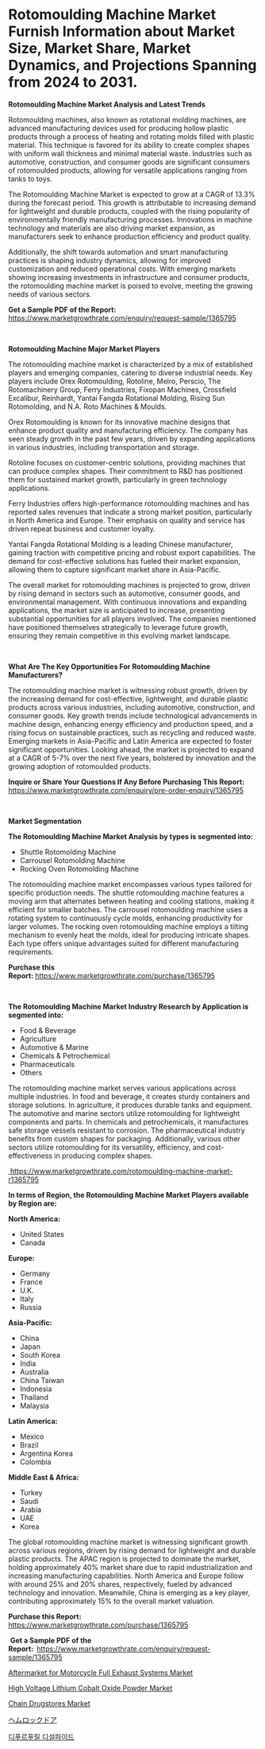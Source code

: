 <p><h1>Rotomoulding Machine Market Furnish Information about Market Size, Market Share, Market Dynamics, and Projections Spanning from 2024 to 2031.</h1></p><p><strong>Rotomoulding Machine Market Analysis and Latest Trends</strong></p>
<p><p>Rotomoulding machines, also known as rotational molding machines, are advanced manufacturing devices used for producing hollow plastic products through a process of heating and rotating molds filled with plastic material. This technique is favored for its ability to create complex shapes with uniform wall thickness and minimal material waste. Industries such as automotive, construction, and consumer goods are significant consumers of rotomoulded products, allowing for versatile applications ranging from tanks to toys.</p><p>The Rotomoulding Machine Market is expected to grow at a CAGR of 13.3% during the forecast period. This growth is attributable to increasing demand for lightweight and durable products, coupled with the rising popularity of environmentally friendly manufacturing processes. Innovations in machine technology and materials are also driving market expansion, as manufacturers seek to enhance production efficiency and product quality. </p><p>Additionally, the shift towards automation and smart manufacturing practices is shaping industry dynamics, allowing for improved customization and reduced operational costs. With emerging markets showing increasing investments in infrastructure and consumer products, the rotomoulding machine market is poised to evolve, meeting the growing needs of various sectors.</p></p>
<p><strong>Get a Sample PDF of the Report:&nbsp;</strong> <a href="https://www.marketgrowthrate.com/enquiry/request-sample/1365795">https://www.marketgrowthrate.com/enquiry/request-sample/1365795</a></p>
<p>&nbsp;</p>
<p><strong>Rotomoulding Machine Major Market Players</strong></p>
<p><p>The rotomoulding machine market is characterized by a mix of established players and emerging companies, catering to diverse industrial needs. Key players include Orex Rotomoulding, Rotoline, Melro, Perscio, The Rotomachinery Group, Ferry Industries, Fixopan Machines, Crossfield Excalibur, Reinhardt, Yantai Fangda Rotational Molding, Rising Sun Rotomolding, and N.A. Roto Machines & Moulds.</p><p>Orex Rotomoulding is known for its innovative machine designs that enhance product quality and manufacturing efficiency. The company has seen steady growth in the past few years, driven by expanding applications in various industries, including transportation and storage.</p><p>Rotoline focuses on customer-centric solutions, providing machines that can produce complex shapes. Their commitment to R&D has positioned them for sustained market growth, particularly in green technology applications.</p><p>Ferry Industries offers high-performance rotomoulding machines and has reported sales revenues that indicate a strong market position, particularly in North America and Europe. Their emphasis on quality and service has driven repeat business and customer loyalty.</p><p>Yantai Fangda Rotational Molding is a leading Chinese manufacturer, gaining traction with competitive pricing and robust export capabilities. The demand for cost-effective solutions has fueled their market expansion, allowing them to capture significant market share in Asia-Pacific.</p><p>The overall market for rotomoulding machines is projected to grow, driven by rising demand in sectors such as automotive, consumer goods, and environmental management. With continuous innovations and expanding applications, the market size is anticipated to increase, presenting substantial opportunities for all players involved. The companies mentioned have positioned themselves strategically to leverage future growth, ensuring they remain competitive in this evolving market landscape.</p></p>
<p>&nbsp;</p>
<p><strong>What Are The Key Opportunities For Rotomoulding Machine Manufacturers?</strong></p>
<p><p>The rotomoulding machine market is witnessing robust growth, driven by the increasing demand for cost-effective, lightweight, and durable plastic products across various industries, including automotive, construction, and consumer goods. Key growth trends include technological advancements in machine design, enhancing energy efficiency and production speed, and a rising focus on sustainable practices, such as recycling and reduced waste. Emerging markets in Asia-Pacific and Latin America are expected to foster significant opportunities. Looking ahead, the market is projected to expand at a CAGR of 5-7% over the next five years, bolstered by innovation and the growing adoption of rotomoulded products.</p></p>
<p><strong>Inquire or Share Your Questions If Any Before Purchasing This Report:</strong> <a href="https://www.marketgrowthrate.com/enquiry/pre-order-enquiry/1365795">https://www.marketgrowthrate.com/enquiry/pre-order-enquiry/1365795</a></p>
<p>&nbsp;</p>
<p><strong>Market Segmentation</strong></p>
<p><strong>The Rotomoulding Machine Market Analysis by types is segmented into:</strong></p>
<p><ul><li>Shuttle Rotomolding Machine</li><li>Carrousel Rotomolding Machine</li><li>Rocking Oven Rotomolding Machine</li></ul></p>
<p><p>The rotomoulding machine market encompasses various types tailored for specific production needs. The shuttle rotomoulding machine features a moving arm that alternates between heating and cooling stations, making it efficient for smaller batches. The carrousel rotomoulding machine uses a rotating system to continuously cycle molds, enhancing productivity for larger volumes. The rocking oven rotomoulding machine employs a tilting mechanism to evenly heat the molds, ideal for producing intricate shapes. Each type offers unique advantages suited for different manufacturing requirements.</p></p>
<p><strong>Purchase this Report:&nbsp;</strong><a href="https://www.marketgrowthrate.com/purchase/1365795">https://www.marketgrowthrate.com/purchase/1365795</a></p>
<p>&nbsp;</p>
<p><strong>The Rotomoulding Machine Market Industry Research by Application is segmented into:</strong></p>
<p><ul><li>Food & Beverage</li><li>Agriculture</li><li>Automotive & Marine</li><li>Chemicals & Petrochemical</li><li>Pharmaceuticals</li><li>Others</li></ul></p>
<p><p>The rotomoulding machine market serves various applications across multiple industries. In food and beverage, it creates sturdy containers and storage solutions. In agriculture, it produces durable tanks and equipment. The automotive and marine sectors utilize rotomoulding for lightweight components and parts. In chemicals and petrochemicals, it manufactures safe storage vessels resistant to corrosion. The pharmaceutical industry benefits from custom shapes for packaging. Additionally, various other sectors utilize rotomoulding for its versatility, efficiency, and cost-effectiveness in producing complex shapes.</p></p>
<p><a href="https://www.marketgrowthrate.com/rotomoulding-machine-market-r1365795">&nbsp;https://www.marketgrowthrate.com/rotomoulding-machine-market-r1365795</a></p>
<p><strong>In terms of Region, the Rotomoulding Machine Market Players available by Region are:</strong></p>
<p>
    <p> <strong> North America: </strong>
        <ul>
            <li>United States</li>
            <li>Canada</li>
        </ul>
        </p> 
    <p> <strong> Europe: </strong>
        <ul>
            <li>Germany</li>
            <li>France</li>
            <li>U.K.</li>
            <li>Italy</li>
            <li>Russia</li>
        </ul>
        </p> 
    <p> <strong> Asia-Pacific: </strong>
        <ul>
            <li>China</li>
            <li>Japan</li>
            <li>South Korea</li>
            <li>India</li>
            <li>Australia</li>
            <li>China Taiwan</li>
            <li>Indonesia</li>
            <li>Thailand</li>
            <li>Malaysia</li>
        </ul>
        </p> 
    <p> <strong> Latin America: </strong>
        <ul>
            <li>Mexico</li>
            <li>Brazil</li>
            <li>Argentina Korea</li>
            <li>Colombia</li>
        </ul>
        </p> 
    <p> <strong> Middle East & Africa: </strong>
        <ul>
            <li>Turkey</li>
            <li>Saudi</li>
            <li>Arabia</li>
            <li>UAE</li>
            <li>Korea</li>
        </ul>
    </p>
    </p>
<p><p>The global rotomoulding machine market is witnessing significant growth across various regions, driven by rising demand for lightweight and durable plastic products. The APAC region is projected to dominate the market, holding approximately 40% market share due to rapid industrialization and increasing manufacturing capabilities. North America and Europe follow with around 25% and 20% shares, respectively, fueled by advanced technology and innovation. Meanwhile, China is emerging as a key player, contributing approximately 15% to the overall market valuation.</p></p>
<p><strong>Purchase this Report: </strong><a href="https://www.marketgrowthrate.com/purchase/1365795">https://www.marketgrowthrate.com/purchase/1365795</a></p>
<p>&nbsp;<strong>Get a Sample PDF of the Report:&nbsp;&nbsp;</strong><a href="https://www.marketgrowthrate.com/enquiry/request-sample/1365795">https://www.marketgrowthrate.com/enquiry/request-sample/1365795</a></p>
<p><strong></strong></p>
<p><p><a href="https://medium.com/@adnanfoxhxxfnf/aftermarket-for-motorcycle-full-exhaust-systems-market-size-is-growing-at-cagr-of-13-2-88f89f5f860e?postPublishedType=repub">Aftermarket for Motorcycle Full Exhaust Systems Market</a></p><p><a href="https://issuu.com/reportprime-2/docs/high-voltage-lithium-cobalt-oxide-p_50ce64db928b61">High Voltage Lithium Cobalt Oxide Powder Market</a></p><p><a href="https://www.linkedin.com/pulse/chain-drugstores-market-forecast-global-trends-analysis-from-gprof">Chain Drugstores Market</a></p><p><a href="https://medium.com/@scotttyesha/%E3%83%98%E3%83%A0%E3%83%AD%E3%83%83%E3%82%AF%E3%83%89%E3%82%A2%E5%B8%82%E5%A0%B4%E3%81%AE%E6%88%90%E9%95%B7%E8%A6%8B%E9%80%9A%E3%81%97-2024%E5%B9%B4%E3%81%8B%E3%82%892031%E5%B9%B4-%E3%81%A8-%E3%82%A2%E3%83%97%E3%83%AA%E3%82%B1%E3%83%BC%E3%82%B7%E3%83%A7%E3%83%B3-%E5%9C%B0%E5%9F%9F%E3%81%AE%E8%A6%8B%E9%80%9A%E3%81%97-%E5%8F%8E%E7%9B%8A%E3%81%AB%E3%82%88%E3%82%8B%E5%B8%82%E5%A0%B4%E3%81%AE%E3%83%88%E3%83%AC%E3%83%B3%E3%83%89%E5%88%86%E6%9E%90%E3%81%AB%E3%81%8A%E3%81%84%E3%81%A6-10-3-%E3%81%AEcagr%E3%81%8C%E4%BA%88%E6%B8%AC%E3%81%95%E3%82%8C%E3%81%A6%E3%81%84%E3%81%BE%E3%81%99-9efb14f7ce4f?postPublishedType=repub">ヘムロックドア</a></p><p><a href="https://medium.com/@sadieelliott97/%EB%94%94%ED%93%A8%EB%A5%B4%ED%93%A8%EB%A6%B4%EB%94%94%EC%84%A4%ED%8C%8C%EC%9D%B4%EB%93%9C-%EC%8B%9C%EC%9E%A5-%EA%B7%9C%EB%AA%A8-%EB%B0%8F-%EC%A0%90%EC%9C%A0%EC%9C%A8-%EB%B6%84%EC%84%9D-%EC%84%B1%EC%9E%A5-%EB%8F%99%ED%96%A5-%EB%B0%8F-%EC%98%88%EC%B8%A1-2024-2031-d964dd3d5b3d">디푸르푸릴 디설파이드</a></p></p>